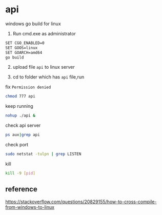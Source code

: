# api

windows go build for linux

1. Run cmd.exe as administrator

```bash
SET CGO_ENABLED=0
SET GOOS=linux
SET GOARCH=amd64
go build
```

2. upload file `api` to linux server

3. cd to folder which has `api` file,run

fix `Permission denied`
```bash
chmod 777 api
```

keep running
```bash
nohup ./api &
```

check api server
```bash
ps aux|grep api
```

check port
```bash
sudo netstat -tulpn | grep LISTEN
```

kill
```bash
kill -9 [pid]
```
## reference

https://stackoverflow.com/questions/20829155/how-to-cross-compile-from-windows-to-linux